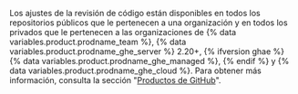 Los ajustes de la revisión de código están disponibles en todos los repositorios públicos que le pertenecen a una organización y en todos los privados que le pertenecen a las organizaciones de {% data variables.product.prodname_team %}, {% data variables.product.prodname_ghe_server %} 2.20+, {% ifversion ghae %} {% data variables.product.prodname_ghe_managed %}, {% endif %} y {% data variables.product.prodname_ghe_cloud %}. Para obtener más información, consulta la sección "[Productos de GitHub](/articles/githubs-products)".
